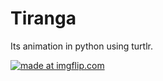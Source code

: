 # Tiranga
Its animation in python using turtlr.

<a href="https://imgflip.com/gif/3806vd"><img src="https://i.imgflip.com/3806vd.gif" title="made at imgflip.com"/></a>
